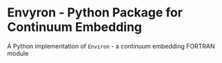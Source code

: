 # Envyron - Python Package for Continuum Embedding

A Python implementation of `Environ` - a continuum embedding FORTRAN module
